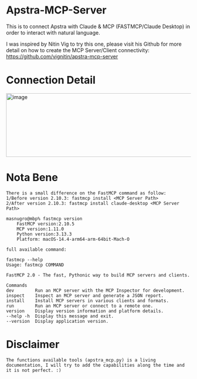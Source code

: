 # Apstra-MCP-Server

This is to connect Apstra with Claude & MCP (FASTMCP/Claude Desktop) in order to interact with natural language.

I was inspired by Nitin Vig to try this one, please visit his Github for more detail on how to create the MCP Server/Client connectivity: https://github.com/vignitin/apstra-mcp-server  

# Connection Detail

<img width="905" height="174" alt="image" src="https://github.com/user-attachments/assets/c72bbdc5-f1ba-4a01-8997-bd33eb953aa1" />

# Nota Bene

```
There is a small difference on the FastMCP command as follow:
1/Before version 2.10.3: fastmcp install <MCP Server Path>
2/After version 2.10.3: fastmcp install claude-desktop <MCP Server Path>

masnugro@mbp% fastmcp version
	FastMCP version:2.10.5
	MCP version:1.11.0
	Python version:3.13.3
	Platform: macOS-14.4-arm64-arm-64bit-Mach-O

full available command:

fastmcp --help
Usage: fastmcp COMMAND

FastMCP 2.0 - The fast, Pythonic way to build MCP servers and clients.

Commands 
dev        Run an MCP server with the MCP Inspector for development.                                                                                                                             inspect    Inspect an MCP server and generate a JSON report.                                                                                                                                     install    Install MCP servers in various clients and formats.                                                                                                                                   run        Run an MCP server or connect to a remote one.                                                                                                                                          version    Display version information and platform details.                                                                                                                                       --help -h  Display this message and exit.                                                                                                                                                          --version  Display application version.                                                                                                                                                          
```

# Disclaimer
```
The functions available tools (apstra_mcp.py) is a living documentation, I will try to add the capabilities along the time and it is not perfect. :) 
```
